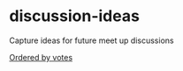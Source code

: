 # discussion-ideas
Capture ideas for future meet up discussions

[Ordered by votes](/exeter-fp/discussion-ideas/issues?q=is%3Aissue+is%3Aopen+sort%3Areactions-%2B1-desc)
